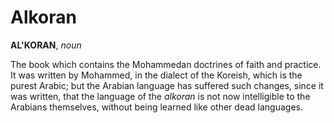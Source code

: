 # Alkoran

**AL'KORAN**, _noun_

The book which contains the Mohammedan doctrines of faith and practice. It was written by Mohammed, in the dialect of the Koreish, which is the purest Arabic; but the Arabian language has suffered such changes, since it was written, that the language of the _alkoran_ is not now intelligible to the Arabians themselves, without being learned like other dead languages.